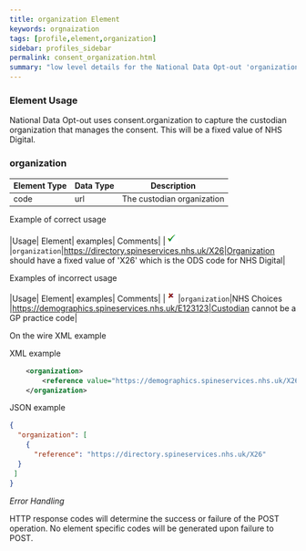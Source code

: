 ```yaml
---
title: organization Element
keywords: orgnaization
tags: [profile,element,organization]
sidebar: profiles_sidebar
permalink: consent_organization.html
summary: "low level details for the National Data Opt-out 'organization' element"
---
```


### Element Usage ###

National Data Opt-out uses consent.organization to capture the custodian organization that manages the consent. This will be a fixed value of NHS Digital.

### organization ###

|Element Type| Data Type| Description|
| ------------- | ------------- | ------------- |
| code| url |The custodian organization|


Example of correct usage

|Usage| Element| examples| Comments|
|![Tick](images/tick.png)|`organization`|https://directory.spineservices.nhs.uk/X26|Organization should have a fixed value of 'X26' which is the ODS code for NHS Digital|

Examples of incorrect usage

|Usage| Element| examples| Comments|
|![Cross](images/cross.png)|`organization`|NHS Choices |https://demographics.spineservices.nhs.uk/E123123|Custodian cannot be a GP practice code|


On the wire XML example

XML example

```xml
    <organization>
    	<reference value="https://demographics.spineservices.nhs.uk/X26"/>
    </organization>
```

JSON example

```json
{
  "organization": [
	{
      "reference": "https://directory.spineservices.nhs.uk/X26"
  }
 ]
}
```

*Error Handling*

HTTP response codes will determine the success or failure of the POST operation. No element specific codes will be generated upon failure to POST.






